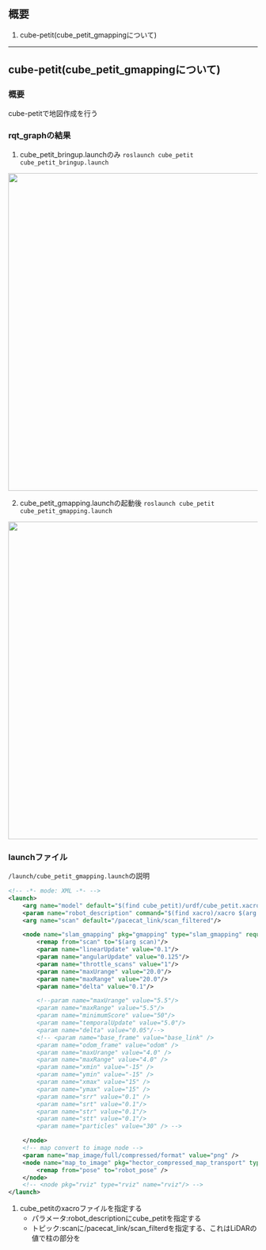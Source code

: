 ## 概要

1. cube-petit(cube_petit_gmappingについて)


---

## cube-petit(cube_petit_gmappingについて)

### 概要
cube-petitで地図作成を行う

### rqt_graphの結果

1. cube_petit_bringup.launchのみ
```roslaunch cube_petit cube_petit_bringup.launch```

<img src="../pictures/cube_petit_bringup_rqt.png" width="640px">

2. cube_petit_gmapping.launchの起動後
```roslaunch cube_petit cube_petit_gmapping.launch```

<img src="../pictures/cube_petit_navigation_rqt.png" width="640px">


### launchファイル

```/launch/cube_petit_gmapping.launch```の説明

```XML
<!-- -*- mode: XML -*- -->
<launch>
	<arg name="model" default="$(find cube_petit)/urdf/cube_petit.xacro" />
    <param name="robot_description" command="$(find xacro)/xacro $(arg model) --inorder"/>
    <arg name="scan" default="/pacecat_link/scan_filtered"/>

	<node name="slam_gmapping" pkg="gmapping" type="slam_gmapping" required="true" output="screen">	
		<remap from="scan" to="$(arg scan)"/>
		<param name="linearUpdate" value="0.1"/>
		<param name="angularUpdate" value="0.125"/>
		<param name="throttle_scans" value="1"/>
 		<param name="maxUrange" value="20.0"/>
		<param name="maxRange" value="20.0"/>
		<param name="delta" value="0.1"/>

		<!--param name="maxUrange" value="5.5"/>
		<param name="maxRange" value="5.5"/>
		<param name="minimumScore" value="50"/>
		<param name="temporalUpdate" value="5.0"/>
		<param name="delta" value="0.05"/-->
		<!-- <param name="base_frame" value="base_link" />
		<param name="odom_frame" value="odom" />
		<param name="maxUrange" value="4.0" />
		<param name="maxRange" value="4.0" />
		<param name="xmin" value="-15" />
		<param name="ymin" value="-15" />
		<param name="xmax" value="15" />
		<param name="ymax" value="15" />
		<param name="srr" value="0.1" />
		<param name="srt" value="0.1"/>
		<param name="str" value="0.1"/>
		<param name="stt" value="0.1"/>
		<param name="particles" value="30" /> -->

	</node>
	<!-- map convert to image node -->
	<param name="map_image/full/compressed/format" value="png" />
	<node name="map_to_image" pkg="hector_compressed_map_transport" type="map_to_image_node" output="screen">
		<remap from="pose" to="robot_pose" />
	</node>
	<!-- <node pkg="rviz" type="rviz" name="rviz"/> -->
</launch>
```

1. cube_petitのxacroファイルを指定する
    * パラメータ:robot_descriptionにcube_petitを指定する
    * トピック:scanに/pacecat_link/scan_filterdを指定する、これはLiDARの値で柱の部分を